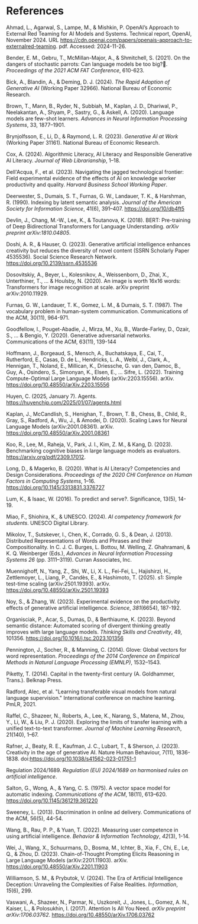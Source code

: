 # References

Ahmad, L., Agarwal, S., Lampe, M., & Mishkin, P. OpenAI’s Approach to External Red Teaming for AI Models and Systems. Technical report, OpenAI, November 2024. URL https://cdn.openai.com/papers/openais-approach-to-externalred-teaming. pdf. Accessed: 2024-11-26.

Bender, E. M., Gebru, T., McMillan-Major, A., & Shmitchell, S. (2021). On the dangers of stochastic parrots: Can language models be too big?🦜. *Proceedings of the 2021 ACM FAT Conference*, 610-623.

Bick, A., Blandin, A., & Deming, D. J. (2024). *The Rapid Adoption of Generative AI* (Working Paper 32966). National Bureau of Economic Research.

Brown, T., Mann, B., Ryder, N., Subbiah, M., Kaplan, J. D., Dhariwal, P., Neelakantan, A., Shyam, P., Sastry, G., & Askell, A. (2020). Language models are few-shot learners. *Advances in Neural Information Processing Systems*, 33, 1877–1901.

Brynjolfsson, E., Li, D., & Raymond, L. R. (2023). *Generative AI at Work* (Working Paper 31161). National Bureau of Economic Research.

Cox, A. (2024). Algorithmic Literacy, AI Literacy and Responsible Generative AI Literacy. *Journal of Web Librarianship*, 1–18.

Dell'Acqua, F., et al. (2023). Navigating the jagged technological frontier: Field experimental evidence of the effects of AI on knowledge worker productivity and quality. *Harvard Business School Working Paper*.

Deerwester, S., Dumais, S. T., Furnas, G. W., Landauer, T. K., & Harshman, R. (1990). Indexing by latent semantic analysis. *Journal of the American Society for Information Science*, 41(6), 391–407. https://doi.org/10/db4ft5

Devlin, J., Chang, M.-W., Lee, K., & Toutanova, K. (2018). BERT: Pre-training of Deep Bidirectional Transformers for Language Understanding. *arXiv preprint arXiv:1810.04805*.

Doshi, A. R., & Hauser, O. (2023). Generative artificial intelligence enhances creativity but reduces the diversity of novel content (SSRN Scholarly Paper 4535536). Social Science Research Network. https://doi.org/10.2139/ssrn.4535536

Dosovitskiy, A., Beyer, L., Kolesnikov, A., Weissenborn, D., Zhai, X., Unterthiner, T., ... & Houlsby, N. (2020). An image is worth 16x16 words: Transformers for image recognition at scale. arXiv preprint arXiv:2010.11929.

Furnas, G. W., Landauer, T. K., Gomez, L. M., & Dumais, S. T. (1987). The vocabulary problem in human-system communication. Communications of the ACM, 30(11), 964-971.

Goodfellow, I., Pouget-Abadie, J., Mirza, M., Xu, B., Warde-Farley, D., Ozair, S., ... & Bengio, Y. (2020). Generative adversarial networks. Communications of the ACM, 63(11), 139-144

Hoffmann, J., Borgeaud, S., Mensch, A., Buchatskaya, E., Cai, T., Rutherford, E., Casas, D. de L., Hendricks, L. A., Welbl, J., Clark, A., Hennigan, T., Noland, E., Millican, K., Driessche, G. van den, Damoc, B., Guy, A., Osindero, S., Simonyan, K., Elsen, E., … Sifre, L. (2022). Training Compute-Optimal Large Language Models (arXiv:2203.15556). arXiv. https://doi.org/10.48550/arXiv.2203.15556

Huyen, C. (2025, January 7). Agents. https://huyenchip.com/2025/01/07/agents.html

Kaplan, J., McCandlish, S., Henighan, T., Brown, T. B., Chess, B., Child, R., Gray, S., Radford, A., Wu, J., & Amodei, D. (2020). Scaling Laws for Neural Language Models (arXiv:2001.08361). arXiv. https://doi.org/10.48550/arXiv.2001.08361

Koo, R., Lee, M., Raheja, V., Park, J. I., Kim, Z. M., & Kang, D. (2023). Benchmarking cognitive biases in large language models as evaluators. https://arxiv.org/pdf/2309.17012.

Long, D., & Magerko, B. (2020). What is AI Literacy? Competencies and Design Considerations. *Proceedings of the 2020 CHI Conference on Human Factors in Computing Systems*, 1–16. https://doi.org/10.1145/3313831.3376727

Lum, K., & Isaac, W. (2016). To predict and serve?. Significance, 13(5), 14-19.

Miao, F., Shiohira, K., & UNESCO. (2024). *AI competency framework for students*. UNESCO Digital Library.

Mikolov, T., Sutskever, I., Chen, K., Corrado, G. S., & Dean, J. (2013). Distributed Representations of Words and Phrases and their Compositionality. In C. J. C. Burges, L. Bottou, M. Welling, Z. Ghahramani, & K. Q. Weinberger (Eds.), *Advances in Neural Information Processing Systems 26* (pp. 3111–3119). Curran Associates, Inc.

Muennighoff, N., Yang, Z., Shi, W., Li, X. L., Fei-Fei, L., Hajishirzi, H., Zettlemoyer, L., Liang, P., Candès, E., & Hashimoto, T. (2025). s1: Simple test-time scaling (arXiv:2501.19393). arXiv. https://doi.org/10.48550/arXiv.2501.19393

Noy, S., & Zhang, W. (2023). Experimental evidence on the productivity effects of generative artificial intelligence. *Science*, *381*(6654), 187-192.

Organisciak, P., Acar, S., Dumas, D., & Berthiaume, K. (2023). Beyond semantic distance: Automated scoring of divergent thinking greatly improves with large language models. *Thinking Skills and Creativity*, 49, 101356. https://doi.org/10.1016/j.tsc.2023.101356

Pennington, J., Socher, R., & Manning, C. (2014). Glove: Global vectors for word representation. *Proceedings of the 2014 Conference on Empirical Methods in Natural Language Processing (EMNLP)*, 1532–1543.

Piketty, T. (2014). Capital in the twenty-first century (A. Goldhammer, Trans.). Belknap Press.

Radford, Alec, et al. "Learning transferable visual models from natural language supervision." International conference on machine learning. PmLR, 2021.

Raffel, C., Shazeer, N., Roberts, A., Lee, K., Narang, S., Matena, M., Zhou, Y., Li, W., & Liu, P. J. (2020). Exploring the limits of transfer learning with a unified text-to-text transformer. *Journal of Machine Learning Research*, 21(140), 1–67.

Rafner, J., Beaty, R. E., Kaufman, J. C., Lubart, T., & Sherson, J. (2023). Creativity in the age of generative AI. Nature Human Behaviour, 7(11), 1836-1838. doi:https://doi.org/10.1038/s41562-023-01751-1

Regulation 2024/1689. *Regulation (EU) 2024/1689 on harmonised rules on artificial intelligence*.

Salton, G., Wong, A., & Yang, C. S. (1975). A vector space model for automatic indexing. *Communications of the ACM*, 18(11), 613–620. https://doi.org/10.1145/361219.361220

Sweeney, L. (2013). Discrimination in online ad delivery. Communications of the ACM, 56(5), 44-54.

Wang, B., Rau, P. P., & Yuan, T. (2022). Measuring user competence in using artificial intelligence. *Behavior & Information Technology*, *42*(3), 1-14.

Wei, J., Wang, X., Schuurmans, D., Bosma, M., Ichter, B., Xia, F., Chi, E., Le, Q., & Zhou, D. (2023). Chain-of-Thought Prompting Elicits Reasoning in Large Language Models (arXiv:2201.11903). arXiv. https://doi.org/10.48550/arXiv.2201.11903

Williamson, S. M., & Prybutok, V. (2024). The Era of Artificial Intelligence Deception: Unraveling the Complexities of False Realities. *Information*, *15*(6), 299.

Vaswani, A., Shazeer, N., Parmar, N., Uszkoreit, J., Jones, L., Gomez, A. N., Kaiser, L., & Polosukhin, I. (2017). Attention Is All You Need. *arXiv preprint arXiv:1706.03762*. https://doi.org/10.48550/arXiv.1706.03762

